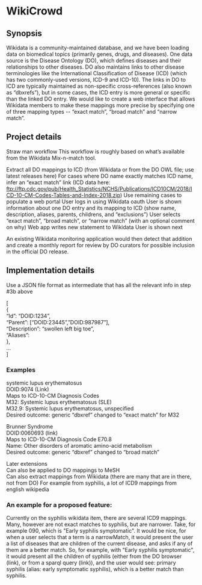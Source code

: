 # WikiCrowd
## Synopsis

Wikidata is a community-maintained database, and we have been loading data on biomedical topics (primarily genes, drugs, and diseases).  One data source is the Disease Ontology (DO), which defines diseases and their relationships to other diseases. DO also maintains links to other disease terminologies like the International Classification of Disease (ICD) (which has two commonly-used versions, ICD-9 and ICD-10).  The links in DO to ICD are typically maintained as non-specific cross-references (also known as “dbxrefs”), but in some cases, the ICD entry is more general or specific than the linked DO entry.  We would like to create a web interface that allows Wikidata members to make these mappings more precise by specifying one of three mapping types -- “exact match”, “broad match” and “narrow match”.

## Project details
Straw man workflow
This workflow is roughly based on what’s available from the Wikidata Mix-n-match tool.

Extract all DO mappings to ICD (from Wikidata or from the DO OWL file; use latest releases here)
For cases where DO name exactly matches ICD name, infer an “exact match” link (ICD data here: ftp://ftp.cdc.gov/pub/Health_Statistics/NCHS/Publications/ICD10CM/2018/ICD-10-CM-Codes-Tables-and-Index-2018.zip) 
Use remaining cases to populate a web portal
User logs in using Wikidata oauth
User is shown information about one DO entry and its mapping to ICD (show name, description, aliases, parents, childrens, and “exclusions”)
User selects “exact match”, “broad match”, or “narrow match” (with an optional comment on why)
Web app writes new statement to Wikidata
User is shown next 

An existing Wikidata monitoring application would then detect that addition and create a monthly report for review by DO curators for possible inclusion in the official DO release.

## Implementation details
Use a JSON file format as intermediate that has all the relevant info in step #3b above  
  
[  
{  
  “Id”: “DOID:1234”,  
  “Parent”: [“DOID:23445”,”DOID:987987”],  
   “Description”: “swollen left big toe”,  
   “Aliases”:   
},  
…  
]  
### Examples

systemic lupus erythematosus  
DOID:9074 (Link)  
Maps to ICD-10-CM Diagnosis Codes  
M32: Systemic lupus erythematosus (SLE)  
M32.9: Systemic lupus erythematosus, unspecified  
Desired outcome: generic “dbxref” changed to “exact match” for M32  
  
Brunner Syndrome  
DOID:0060693 (link)  
Maps to ICD-10-CM Diagnosis Code E70.8  
Name: Other disorders of aromatic amino-acid metabolism  
Desired outcome: generic “dbxref” changed to “broad match”  
  
Later extensions  
Can also be applied to DO mappings to MeSH  
Can also extract mappings from Wikidata (there are many that are in there, not from DO) For example from syphilis, a lot of ICD9 mappings from english wikipedia  
  
### An example for a proposed feature:
Currently on the syphilis wikidata item, there are several ICD9 mappings. Many, however are not exact matches to syphilis, but are narrower. Take, for example 090, which is "Early syphilis symptomatic". It would be nice, for when a user selects that a term is a narrowMatch, it would present the user a list of diseases that are children of the current disease, and asks if any of them are a better match. So, for example, with "Early syphilis symptomatic", it would present all the children of syphilis (either from the DO browser (link), or from a sparql query (link)), and the user would see: primary syphilis (alias: early symptomatic syphilis), which is a better match than syphilis.


